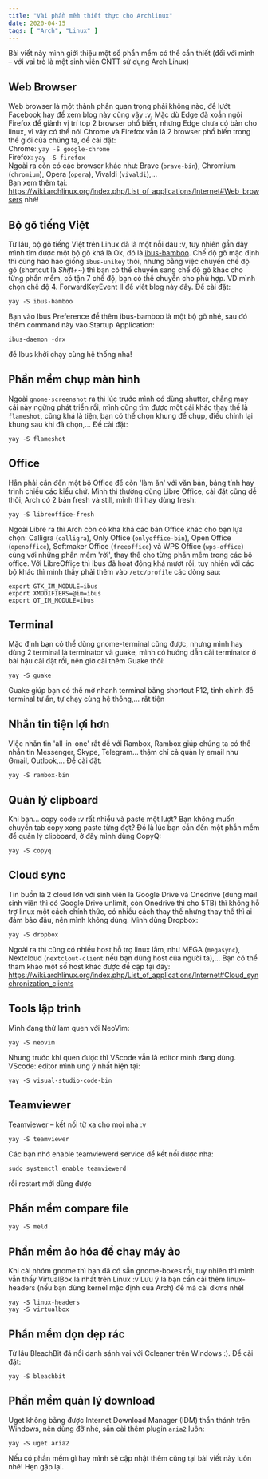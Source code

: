 ```yaml
---
title: "Vài phần mềm thiết thực cho Archlinux"
date: 2020-04-15
tags: [ "Arch", "Linux" ]
---
```


Bài viết này mình giới thiệu một số phần mềm có thể cần thiết (đối với mình – với vai trò là một sinh viên CNTT sử dụng
Arch Linux)

## Web Browser

Web browser là một thành phần quan trọng phải không nào, để lướt Facebook hay để xem blog này cũng vậy :v. Mặc dù Edge
đã xoắn ngôi Firefox để giành vị trí top 2 browser phổ biến, nhưng Edge chưa có bản cho linux, vì vậy có thể nói Chrome
và Firefox vẫn là 2 browser phổ biến trong thế giới của chúng ta, để cài đặt:  
Chrome: `yay -S google-chrome`  
Firefox: `yay -S firefox`  
Ngoài ra còn có các browser khác như: Brave (`brave-bin`), Chromium (`chromium`), Opera (`opera`),
Vivaldi (`vivaldi`),...  
Bạn xem thêm tại: <https://wiki.archlinux.org/index.php/List_of_applications/Internet#Web_browsers> nhé!

## Bộ gõ tiếng Việt

Từ lâu, bộ gõ tiếng Việt trên Linux đã là một nỗi đau :v, tuy nhiên gần đây mình tìm được một bộ gõ khá là Ok, đó
là [ibus-bamboo](https://github.com/BambooEngine/ibus-bamboo). Chế độ gõ mặc định thì cũng hao hao giống `ibus-unikey`
thôi, nhưng bằng việc chuyển chế độ gõ (shortcut là _Shift+~_) thì bạn có thể chuyển sang chế độ gõ khác cho từng phần
mềm, có tận 7 chế độ, bạn có thể chuyển cho phù hợp. VD mình chọn chế độ 4. ForwardKeyEvent II để viết blog này đấy. Để
cài đặt:

```shell
yay -S ibus-bamboo
```

Bạn vào Ibus Preference để thêm ibus-bamboo là một bộ gõ nhé, sau đó thêm command này vào Startup Application:

```shell
ibus-daemon -drx
```

để Ibus khởi chạy cùng hệ thống nha!

## Phần mềm chụp màn hình

Ngoài `gnome-screenshot` ra thì lúc trước mình có dùng shutter, chẳng may cái này ngừng phát triển rồi, mình cũng tìm
được một cái khác thay thế là `flameshot`, cũng khá là tiện, bạn có thể chọn khung để chụp, điều chỉnh lại khung sau khi
đã chọn,... Để cài đặt:

```shell
yay -S flameshot
```

## Office

Hẳn phải cần đến một bộ Office để còn 'làm ăn' với văn bản, bảng tính hay trình chiếu các kiểu chứ. Mình thì thường dùng
Libre Office, cài đặt cũng dễ thôi, Arch có 2 bản fresh và still, mình thì hay dùng fresh:

```shell
yay -S libreoffice-fresh
```

Ngoài Libre ra thì Arch còn có kha khá các bản Office khác cho bạn lựa chọn: Calligra (`calligra`), Only
Office (`onlyoffice-bin`), Open Office (`openoffice`), Softmaker Office (`freeoffice`) và WPS Office (`wps-office`) cùng
với những phần mềm 'rời', thay thế cho từng phần mềm trong các bộ office. Với LibreOffice thì ibus đã hoạt động khá mượt
rồi, tuy nhiên với các bộ khác thì mình thấy phải thêm vào `/etc/profile` các dòng sau:

```shell
export GTK_IM_MODULE=ibus
export XMODIFIERS=@im=ibus
export QT_IM_MODULE=ibus
```

## Terminal

Mặc định bạn có thể dùng gnome-terminal cũng được, nhưng mình hay dùng 2 terminal là terminator và guake, mình có hướng
dẫn cài terminator ở bài hậu cài đặt rồi, nên giờ cài thêm Guake thôi:

```shell
yay -S guake
```

Guake giúp bạn có thể mở nhanh terminal bằng shortcut F12, tinh chỉnh để terminal tự ẩn, tự chạy cùng hệ thống,… rất
tiện

## Nhắn tin tiện lợi hơn

Việc nhắn tin 'all-in-one' rất dễ với Rambox, Rambox giúp chúng ta có thể nhắn tin Messenger, Skype, Telegram... thậm
chí cả quản lý email như Gmail, Outlook,... Để cài đặt:

```shell
yay -S rambox-bin
```

## Quản lý clipboard

Khi bạn... copy code :v rất nhiều và paste một lượt? Bạn không muốn chuyển tab copy xong paste từng đợt? Đó là lúc bạn
cần đến một phần mềm để quản lý clipboard, ở đây mình dùng CopyQ:

```shell
yay -S copyq
```

## Cloud sync

Tin buồn là 2 cloud lớn với sinh viên là Google Drive và Onedrive (dùng mail sinh viên thì có Google Drive unlimit, còn
Onedrive thì cho 5TB) thì không hỗ trợ linux một cách chính thức, có nhiều cách thay thế nhưng thay thế thì ai đảm bảo
đâu, nên mình không dùng. Mình dùng Dropbox:

```shell
yay -S dropbox
```

Ngoài ra thì cũng có nhiều host hỗ trợ linux lắm, như MEGA (`megasync`), Nextcloud (`nextclout-client` nếu bạn dùng host
của người ta),...
Bạn có thể tham khảo một số host khác được đề cập tại đây:
<https://wiki.archlinux.org/index.php/List_of_applications/Internet#Cloud_synchronization_clients>

## Tools lập trình

Mình đang thử làm quen với NeoVim:

```shell
yay -S neovim
```

Nhưng trước khi quen được thì VScode vẫn là editor mình đang dùng.
VScode: editor mình ưng ý nhất hiện tại:

```shell
yay -S visual-studio-code-bin
```

## Teamviewer

Teamviewer – kết nối từ xa cho mọi nhà :v

```shell
yay -S teamviewer
```

Các bạn nhớ enable teamviewerd service để kết nối được nha:

```shell
sudo systemctl enable teamviewerd
```

rồi restart mới dùng được

## Phần mềm compare file

```shell
yay -S meld
```

## Phần mềm ảo hóa để chạy máy ảo

Khi cài nhóm gnome thì bạn đã có sẵn gnome-boxes rồi, tuy nhiên thì mình vẫn thấy VirtualBox là nhất trên Linux :v Lưu ý
là bạn cần cài thêm linux-headers (nếu bạn dùng kernel mặc định của Arch) để mà cài dkms nhé!

```shell
yay -S linux-headers
yay -S virtualbox
```

## Phần mềm dọn dẹp rác

Từ lâu BleachBit đã nổi danh sánh vai với Ccleaner trên Windows :). Để cài đặt:

```shell
yay -S bleachbit
```

## Phần mềm quản lý download

Uget không bằng được Internet Download Manager (IDM) thần thánh trên Windows, nên dùng đỡ nhé, sẵn cài thêm
plugin `aria2` luôn:

```shell
yay -S uget aria2
```

Nếu có phần mềm gì hay mình sẽ cập nhật thêm cũng tại bài viết này luôn nhé! Hẹn gặp lại.
